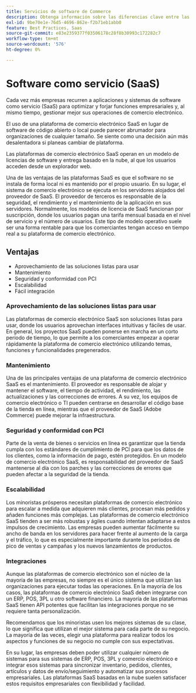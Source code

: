 ```yaml
---
title: Servicios de software de Commerce
description: Obtenga información sobre las diferencias clave entre las aplicaciones SaaS y otras opciones de comercio electrónico de código abierto autoalojadas (locales).
exl-id: 9be70e1e-76d5-4696-862e-f2b71eb1abb0
feature: Best Practices, Saas
source-git-commit: e83e2359377f03506178c28f8b30993c172282c7
workflow-type: tm+mt
source-wordcount: '576'
ht-degree: 0%

---
```


# Software como servicio (SaaS)

Cada vez más empresas recurren a aplicaciones y sistemas de software como servicio (SaaS) para optimizar y forjar funciones empresariales y, al mismo tiempo, gestionar mejor sus operaciones de comercio electrónico.

El uso de una plataforma de comercio electrónico SaaS en lugar de software de código abierto o local puede parecer abrumador para organizaciones de cualquier tamaño. Se siente como una decisión aún más desalentadora si planeas cambiar de plataforma.

Las plataformas de comercio electrónico SaaS operan en un modelo de licencias de software y entrega basado en la nube, al que los usuarios acceden desde un explorador web.

Una de las ventajas de las plataformas SaaS es que el software no se instala de forma local ni es mantenido por el propio usuario. En su lugar, el sistema de comercio electrónico se ejecuta en los servidores alojados del proveedor de SaaS. El proveedor de terceros es responsable de la seguridad, el rendimiento y el mantenimiento de la aplicación en sus servidores. Normalmente, los modelos de licencia de SaaS funcionan por suscripción, donde los usuarios pagan una tarifa mensual basada en el nivel de servicio y el número de usuarios. Este tipo de modelo operativo suele ser una forma rentable para que los comerciantes tengan acceso en tiempo real a su plataforma de comercio electrónico.

## Ventajas

- Aprovechamiento de las soluciones listas para usar
- Mantenimiento
- Seguridad y conformidad con PCI
- Escalabilidad
- Fácil integración

### Aprovechamiento de las soluciones listas para usar

Las plataformas de comercio electrónico SaaS son soluciones listas para usar, donde los usuarios aprovechan interfaces intuitivas y fáciles de usar. En general, los proyectos SaaS pueden ponerse en marcha en un corto período de tiempo, lo que permite a los comerciantes empezar a operar rápidamente la plataforma de comercio electrónico utilizando temas, funciones y funcionalidades pregenerados.

### Mantenimiento

Una de las principales ventajas de una plataforma de comercio electrónico SaaS es el mantenimiento. El proveedor es responsable de alojar y mantener el software, el tiempo de actividad, el rendimiento, las actualizaciones y las correcciones de errores. A su vez, los equipos de comercio electrónico o TI pueden centrarse en desarrollar el código base de la tienda en línea, mientras que el proveedor de SaaS (Adobe Commerce) puede mejorar la infraestructura.

### Seguridad y conformidad con PCI

Parte de la venta de bienes o servicios en línea es garantizar que la tienda cumpla con los estándares de cumplimiento de PCI para que los datos de los clientes, como la información de pago, estén protegidos. En un modelo de comercio electrónico SaaS, es responsabilidad del proveedor de SaaS mantenerse al día con los parches y las correcciones de errores que pueden afectar a la seguridad de la tienda.

### Escalabilidad

Los minoristas prósperos necesitan plataformas de comercio electrónico para escalar a medida que adquieren más clientes, procesan más pedidos y añaden funciones más complejas. Las plataformas de comercio electrónico SaaS tienden a ser más robustas y ágiles cuando intentan adaptarse a estos impulsos de crecimiento. Las empresas pueden aumentar fácilmente su ancho de banda en los servidores para hacer frente al aumento de la carga y el tráfico, lo que es especialmente importante durante los períodos de pico de ventas y campañas y los nuevos lanzamientos de productos.

### Integraciones

Aunque las plataformas de comercio electrónico son el núcleo de la mayoría de las empresas, no siempre es el único sistema que utilizan las organizaciones para ejecutar todas las operaciones. En la mayoría de los casos, las plataformas de comercio electrónico SaaS deben integrarse con un ERP, POS, 3PL u otro software financiero. La mayoría de las plataformas SaaS tienen API potentes que facilitan las integraciones porque no se requiere tanta personalización.

Recomendamos que los minoristas usen los mejores sistemas de su clase, lo que significa que utilizan el mejor sistema para cada parte de su negocio. La mayoría de las veces, elegir una plataforma para realizar todos los aspectos y funciones de su negocio no cumple con sus expectativas.

En su lugar, las empresas deben poder utilizar cualquier número de sistemas para sus sistemas de ERP, POS, 3PL y comercio electrónico e integrar esos sistemas para sincronizar inventario, pedidos, clientes, artículos y datos de envío/seguimiento y automatizar sus procesos empresariales. Las plataformas SaaS basadas en la nube suelen satisfacer estos requisitos empresariales con flexibilidad y facilidad.

